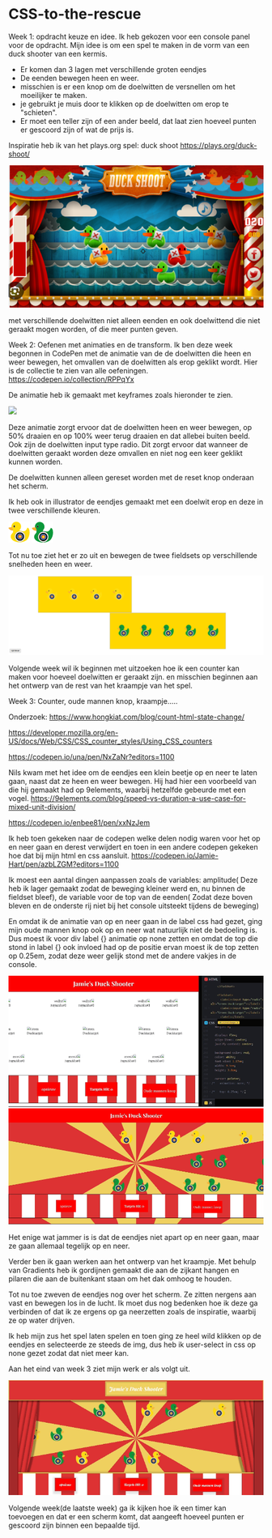 # CSS-to-the-rescue

Week 1: opdracht keuze en idee.
Ik heb gekozen voor een console panel voor de opdracht.
Mijn idee is om een spel te maken in de vorm van een duck shooter van een kermis.
- Er komen dan 3 lagen met verschillende groten eendjes
- De eenden bewegen heen en weer.
- misschien is er een knop om de doelwitten de versnellen om het moeilijker te maken.
- je gebruikt je muis door te klikken op de doelwitten om erop te "schieten".
- Er moet een teller zijn of een ander beeld, dat laat zien hoeveel punten er gescoord zijn of wat de prijs is.

Inspiratie heb ik van het plays.org spel: duck shoot
<a>https://plays.org/duck-shoot/</a>

<img src="inspiratie/Duck shoot.png" alt="Duckshootfoto">

met verschillende doelwitten niet alleen eenden en ook doelwittend die niet geraakt mogen worden, of die meer punten geven.



Week 2: Oefenen met animaties en de transform.
Ik ben deze week begonnen in CodePen met de animatie van de de doelwitten die heen en weer bewegen, het omvallen van de doelwitten als erop geklikt wordt. Hier is de collectie te zien van alle oefeningen.
https://codepen.io/collection/RPPqYx

De animatie heb ik gemaakt met keyframes zoals hieronder te zien.

<img src="Readme.afbeeldingen/keyframes.png">

Deze animatie zorgt ervoor dat de doelwitten heen en weer bewegen, op 50% draaien en op 100% weer terug draaien en dat allebei buiten beeld.
Ook zijn de doelwitten input type radio. Dit zorgt ervoor dat wanneer de doelwitten geraakt worden deze omvallen en niet nog een keer geklikt kunnen worden.

De doelwitten kunnen alleen gereset worden met de reset knop onderaan het scherm.

Ik heb ook in illustrator de eendjes gemaakt met een doelwit erop en deze in twee verschillende kleuren.

<img src="Afbeeldingen/Geel-eendje.png"> <img src="Afbeeldingen/Groen-eendje.png">

Tot nu toe ziet het er zo uit en bewegen de twee fieldsets op verschillende snelheden heen en weer.

<img src="Readme,afbeeldingen/Week2-stand-van-zaken.png">

Volgende week wil ik beginnen met uitzoeken hoe ik een counter kan maken voor hoeveel doelwitten er geraakt zijn.
en misschien beginnen aan het ontwerp van de rest van het kraampje van het spel.



Week 3: Counter, oude mannen knop, kraampje.....

Onderzoek:
https://www.hongkiat.com/blog/count-html-state-change/

https://developer.mozilla.org/en-US/docs/Web/CSS/CSS_counter_styles/Using_CSS_counters

https://codepen.io/una/pen/NxZaNr?editors=1100

Nils kwam met het idee om de eendjes een klein beetje op en neer te laten gaan, naast dat ze heen en weer bewegen. Hij had hier een voorbeeld van 
die hij gemaakt had op 9elements, waarbij hetzelfde gebeurde met een vogel.
https://9elements.com/blog/speed-vs-duration-a-use-case-for-mixed-unit-division/

https://codepen.io/enbee81/pen/xxNzJem 

Ik heb toen gekeken naar de codepen welke delen nodig waren voor het op en neer gaan en derest verwijdert en toen in een andere codepen gekeken hoe dat bij mijn html en css aansluit. 
https://codepen.io/Jamie-Hart/pen/azbLZGM?editors=1100 

Ik moest een aantal dingen aanpassen zoals de variables: amplitude( Deze heb ik lager gemaakt zodat de beweging kleiner werd en, nu binnen de fieldset bleef), de variable voor de top van de eenden( Zodat deze boven bleven en de onderste rij niet bij het console uitsteekt tijdens de beweging)

En omdat ik de animatie van op en neer gaan in de label css had gezet, ging mijn oude mannen knop ook op en neer wat natuurlijk niet de bedoeling is. Dus moest ik voor div label {} animatie op none zetten en omdat de top die stond in label {} ook invloed had op de positie ervan moest ik de top zetten op 0.25em, zodat deze weer gelijk stond met de andere vakjes in de console. 

<img src="Readme,afbeeldingen/bewegend label.gif.gif" alt="label-op-en-neer">

<img src="Readme,afbeeldingen/goeie situatie.gif" alt="eendjes-bewegen-label-staat-vast">

Het enige wat jammer is is dat de eendjes niet apart op en neer gaan, maar ze gaan allemaal tegelijk op en neer.


Verder ben ik gaan werken aan het ontwerp van het kraampje. Met behulp van Gradients heb ik gordijnen gemaakt die aan de zijkant hangen en pilaren die aan de buitenkant staan om het dak omhoog te houden.

Tot nu toe zweven de eendjes nog over het scherm. Ze zitten nergens aan vast en bewegen los in de lucht. Ik moet dus nog bedenken hoe ik deze ga verbinden of dat ik ze ergens op ga neerzetten zoals de inspiratie, waarbij ze op water drijven.

Ik heb mijn zus het spel laten spelen en toen ging ze heel wild klikken op de eendjes en selecteerde ze steeds de img, dus heb ik user-select in css op none gezet zodat dat niet meer kan. 

Aan het eind van week 3 ziet mijn werk er als volgt uit.

<img src="Readme,afbeeldingen/EInd week 3.gif">

Volgende week(de laatste week) ga ik kijken hoe ik een timer kan toevoegen en dat er een scherm komt, dat aangeeft hoeveel punten er gescoord zijn binnen een bepaalde tijd.

